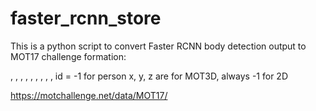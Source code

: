 # faster_rcnn_store

This is a python script to convert Faster RCNN body detection output to MOT17 challenge formation:

<frame>, <id>, <bb_left>, <bb_top>, <bb_width>, <bb_height>, <conf>, <x>, <y>, <z> 
id = -1 for person
x, y, z are for MOT3D, always -1 for 2D

https://motchallenge.net/data/MOT17/
